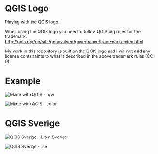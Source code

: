 # QGIS Logo
Playing with the QGIS logo.

When using the QGIS logo you need to follow QGIS.org rules for the trademark.
http://qgis.org/en/site/getinvolved/governance/trademark/index.html

My work in this repository is built on the QGIS logo and I will not **add** any license contstraints to what is described in the above trademark rules (CC 0). 

# Example
![Made with QGIS - b/w](https://cdn.rawgit.com/klakar/qgis_logo/9a5d114a/qgis-logo-made-with-bw.svg)

![Made with QGIS - color](https://rawgit.com/klakar/qgis_logo/master/qgis-logo-made-with-color.svg)

# QGIS Sverige
![QGIS Sverige - Liten Sverige](https://cdn.rawgit.com/klakar/qgis_logo/9a5d114a/qgis.se-logo-3.svg)

![QGIS Sverige - .se](https://cdn.rawgit.com/klakar/qgis_logo/9a5d114a/qgis.se-logo-1.svg)

